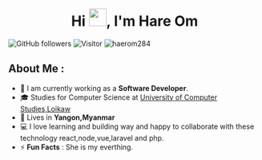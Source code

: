 
<h1 align="center">Hi <img src="https://media.giphy.com/media/hvRJCLFzcasrR4ia7z/giphy.gif" width="35">, I'm Hare Om </h1>

![GitHub followers](https://img.shields.io/github/followers/hareom284?style=social) ![Visitor](https://visitor-badge.laobi.icu/badge?page_id=hareom284.repoName) <img src="https://komarev.com/ghpvc/?username=hareom284" alt="haerom284" />

## About Me :

- 🏢 I am currently working as a **Software Developer**.
- 🎓 Studies for Computer Science at [University of Computer Studies,Loikaw](http://ucsloikaw.edu.mm/)
- 🏡 Lives in **Yangon,Myanmar**
- 💻 I love learning and building way and happy to collaborate  with these technology react,node,vue,laravel and php.
- ⚡ **Fun Facts** : She is my everthing.
<br>
